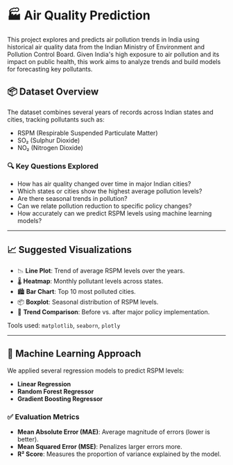 # 🏭 Air Quality Prediction

This project explores and predicts air pollution trends in India using historical air quality data from the Indian Ministry of Environment and Pollution Control Board. Given India's high exposure to air pollution and its impact on public health, this work aims to analyze trends and build models for forecasting key pollutants.

## 📦 Dataset Overview

The dataset combines several years of records across Indian states and cities, tracking pollutants such as:

- RSPM (Respirable Suspended Particulate Matter)
- SO₂ (Sulphur Dioxide)
- NO₂ (Nitrogen Dioxide)

### 🔍 Key Questions Explored

- How has air quality changed over time in major Indian cities?
- Which states or cities show the highest average pollution levels?
- Are there seasonal trends in pollution?
- Can we relate pollution reduction to specific policy changes?
- How accurately can we predict RSPM levels using machine learning models?

---

## 📈 Suggested Visualizations

- 📉 **Line Plot**: Trend of average RSPM levels over the years.
- 🌡 **Heatmap**: Monthly pollutant levels across states.
- 🏙 **Bar Chart**: Top 10 most polluted cities.
- 📦 **Boxplot**: Seasonal distribution of RSPM levels.
- 🔄 **Trend Comparison**: Before vs. after major policy implementation.

Tools used: `matplotlib`, `seaborn`, `plotly`

---

## 🧠 Machine Learning Approach

We applied several regression models to predict RSPM levels:

- **Linear Regression**
- **Random Forest Regressor**
- **Gradient Boosting Regressor**

### ✅ Evaluation Metrics

- **Mean Absolute Error (MAE)**: Average magnitude of errors (lower is better).
- **Mean Squared Error (MSE)**: Penalizes larger errors more.
- **R² Score**: Measures the proportion of variance explained by the model.



